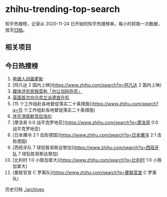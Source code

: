 # zhihu-trending-top-search

知乎热搜榜，记录从 2020-11-24 日开始的知乎热搜榜单。每小时抓取一次数据，按天[归档](./archives)。

## 相关项目

## 今日热搜榜

<!-- BEGIN -->
<!-- 最后更新时间 Thu Nov 24 2022 06:07:56 GMT+0800 (China Standard Time) -->

1. [电锯人动画更新](https://www.zhihu.com/search?q=电锯人动画更新)
1. [阿凡达 2 国内上映](https://www.zhihu.com/search?q=阿凡达 2 国内上映)
1. [媒体评农民毁菜称「勿让加码伤农」](https://www.zhihu.com/search?q=媒体评农民毁菜称「勿让加码伤农」)
1. [英国首次向乌克兰派遣直升机](https://www.zhihu.com/search?q=英国首次向乌克兰派遣直升机)
1. [15 个工作组赴各地督促落实二十条措施](https://www.zhihu.com/search?q=15 个工作组赴各地督促落实二十条措施)
1. [连花清瘟断货后涨价](https://www.zhihu.com/search?q=连花清瘟断货后涨价)
1. [摩洛哥 0:0 战平克罗地亚](https://www.zhihu.com/search?q=摩洛哥 0:0 战平克罗地亚)
1. [日本爆冷 2:1 击败德国](https://www.zhihu.com/search?q=日本爆冷 2:1 击败德国)
1. [西班牙队 7 球狂胜哥斯达黎加](https://www.zhihu.com/search?q=西班牙队 7 球狂胜哥斯达黎加)
1. [比利时 1:0 小胜加拿大](https://www.zhihu.com/search?q=比利时 1:0 小胜加拿大)
1. [曼联官宣 C 罗离队](https://www.zhihu.com/search?q=曼联官宣 C 罗离队)

<!-- END -->

历史归档 [./archives](./archives)
